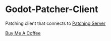 # Godot-Patcher-Client
 Patching client that connects to [Patching Server](https://github.com/sigrudds1/Godot-Patch-Server)
 
 
 
 [Buy Me A Coffee](https://buymeacoffee.com/VikingTinkerer)
